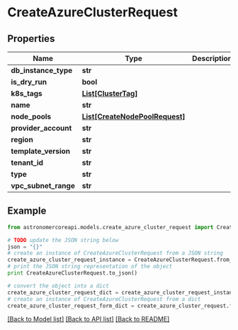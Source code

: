 # CreateAzureClusterRequest


## Properties
Name | Type | Description | Notes
------------ | ------------- | ------------- | -------------
**db_instance_type** | **str** |  | 
**is_dry_run** | **bool** |  | [optional] 
**k8s_tags** | [**List[ClusterTag]**](ClusterTag.md) |  | [optional] 
**name** | **str** |  | 
**node_pools** | [**List[CreateNodePoolRequest]**](CreateNodePoolRequest.md) |  | [optional] 
**provider_account** | **str** |  | [optional] 
**region** | **str** |  | 
**template_version** | **str** |  | 
**tenant_id** | **str** |  | [optional] 
**type** | **str** |  | 
**vpc_subnet_range** | **str** |  | 

## Example

```python
from astronomercoreapi.models.create_azure_cluster_request import CreateAzureClusterRequest

# TODO update the JSON string below
json = "{}"
# create an instance of CreateAzureClusterRequest from a JSON string
create_azure_cluster_request_instance = CreateAzureClusterRequest.from_json(json)
# print the JSON string representation of the object
print CreateAzureClusterRequest.to_json()

# convert the object into a dict
create_azure_cluster_request_dict = create_azure_cluster_request_instance.to_dict()
# create an instance of CreateAzureClusterRequest from a dict
create_azure_cluster_request_form_dict = create_azure_cluster_request.from_dict(create_azure_cluster_request_dict)
```
[[Back to Model list]](../README.md#documentation-for-models) [[Back to API list]](../README.md#documentation-for-api-endpoints) [[Back to README]](../README.md)


